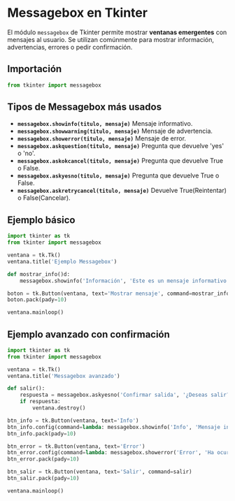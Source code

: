 # Messagebox en Tkinter

El módulo `messagebox` de Tkinter permite mostrar **ventanas emergentes** con mensajes al usuario.
Se utilizan comúnmente para mostrar información, advertencias, errores o pedir confirmación.

## Importación

```python
from tkinter import messagebox
```

## Tipos de Messagebox más usados

- **`messagebox.showinfo(titulo, mensaje)`** Mensaje informativo.
- **`messagebox.showwarning(titulo, mensaje)`** Mensaje de advertencia.
- **`messagebox.showerror(titulo, mensaje)`** Mensaje de error.
- **`messagebox.askquestion(titulo, mensaje)`** Pregunta que devuelve 'yes' o 'no'.
- **`messagebox.askokcancel(titulo, mensaje)`** Pregunta que devuelve True o False.
- **`messagebox.askyesno(titulo, mensaje)`** Pregunta que devuelve True o False.
- **`messagebox.askretrycancel(titulo, mensaje)`** Devuelve True(Reintentar) o False(Cancelar).

## Ejemplo básico

```python
import tkinter as tk
from tkinter import messagebox

ventana = tk.Tk()
ventana.title('Ejemplo Messagebox')

def mostrar_info()d:
    messagebox.showinfo('Información', 'Este es un mensaje informativo')

boton = tk.Button(ventana, text='Mostrar mensaje', command=mostrar_info)
boton.pack(pady=10)

ventana.mainloop()
```

## Ejemplo avanzado con confirmación

```python
import tkinter as tk
from tkinter import messagebox

ventana = tk.Tk()
ventana.title('Messagebox avanzado')

def salir():
    respuesta = messagebox.askyesno('Confirmar salida', '¿Deseas salir?')
    if respuesta:
        ventana.destroy()

btn_info = tk.Button(ventana, text='Info')
btn_info.config(command=lambda: messagebox.showinfo('Info', 'Mensaje informativo'))
btn_info.pack(pady=10)

btn_error = tk.Button(ventana, text='Error')
btn_error.config(command=lambda: messagebox.showerror('Error', 'Ha ocurrido un error.'))
btn_error.pack(pady=10)

btn_salir = tk.Button(ventana, text='Salir', command=salir)
btn_salir.pack(pady=10)

ventana.mainloop()
```

